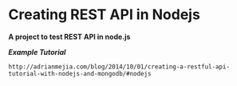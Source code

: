 # Creating REST API in Nodejs
**A project to test REST API in node.js**

**_Example Tutorial_**
```
http://adrianmejia.com/blog/2014/10/01/creating-a-restful-api-tutorial-with-nodejs-and-mongodb/#nodejs
```